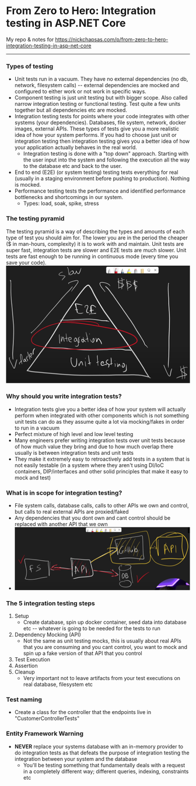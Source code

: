 # From Zero to Hero: Integration testing in ASP.NET Core
My repo & notes for https://nickchapsas.com/p/from-zero-to-hero-integration-testing-in-asp-net-core

---
### Types of testing
- Unit tests run in a vacuum. They have no external dependencies (no db, network, filesystem calls) -- external dependencies are mocked and configured to either work or not work in specific ways.
- Component testing is just unit testing but with bigger scope. Also called narrow integration testing or functional testing. Test quite a few units together but all dependencies etc are mocked.
- Integration testing tests for points where your code integrates with other systems (your dependencies). Databases, file system, network, docker images, external APIs. These types of tests give you a more realistic idea of how your system performs. If you had to choose just unit or integration testing then integration testing gives you a better idea of how your application actually behaves in the real world.
  - Integration testing is done with a "top down" approach. Starting with the user input into the system and following the execution all the way to the database etc and back to the user.
- End to end (E2E) (or system testing) testing tests everything for real (usually in a staging environment before pushing to production). Nothing is mocked.
- Performance testing tests the performance and identified performance bottlenecks and shortcomings in our system.
  - Types: load, soak, spike, stress

### The testing pyramid
The testing pyramid is a way of describing the types and amounts of each type of test you should aim for. The lower you are in the period the cheaper ($ in man-hours, complexity) it is to work with and maintain.
Unit tests are super fast, integration tests are slower and E2E tests are much slower.
Unit tests are fast enough to be running in continuous mode (every time you save your code).
![](IntegrationTestingPyramid.png)

### Why should you write integration tests?
- Integration tests give you a better idea of how your system will actually perform when integrated with other components which is not something unit tests can do as they assume quite a lot via mocking/fakes in order to run in a vacuum
- Perfect mixture of high level and low level testing
- Many engineers prefer writing integration tests over unit tests because of how much value they bring and due to how much overlap there usually is between integration tests and unit tests
- They make it extremely easy to retroactively add tests in a system that is not easily testable (in a system where they aren't using DI/IoC containers, DIP/interfaces and other solid principles that make it easy to mock and test)

### What is in scope for integration testing?
- File system calls, database calls, calls to other APIs we own and control, but calls to real external APIs are proxied/faked
- Any dependencies that you dont own and cant control should be replaced with another API that we own
- ![](IntegrationTestingScope.png)

### The 5 integration testing steps
1. Setup
   - Create database, spin up docker container, seed data into database etc -- whatever is going to be needed for the tests to run 
2. Dependency Mocking (API)
   - Not the same as unit testing mocks, this is usually about real APIs that you are consuming and you cant control, you want to mock and spin up a fake version of that API that you control
3. Test Execution
4. Assertion
5. Cleanup
   - Very important not to leave artifacts from your test executions on real database, filesystem etc 

### Test naming
- Create a class for the controller that the endpoints live in "CustomerControllerTests"

### Entity Framework Warning
- **NEVER** replace your systems database with an in-memory provider to do integration tests as that defeats the purpose of integration testing the integration between your system and the database
  - You'll be testing something that fundamentally deals with a request in a completely different way; different queries, indexing, constraints etc